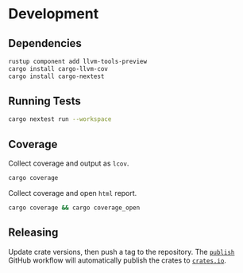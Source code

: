 # Development

## Dependencies

```bash
rustup component add llvm-tools-preview
cargo install cargo-llvm-cov
cargo install cargo-nextest
```


## Running Tests

```bash
cargo nextest run --workspace
```


## Coverage

Collect coverage and output as `lcov`.

```bash
cargo coverage
```

Collect coverage and open `html` report.

```bash
cargo coverage && cargo coverage_open
```


## Releasing

Update crate versions, then push a tag to the repository. The [`publish`] GitHub workflow will automatically publish the crates to [`crates.io`].

[`publish`]: https://github.com/azriel91/peace/actions/workflows/publish.yml
[`crates.io`]:https://crates.io/
